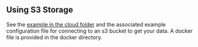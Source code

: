 ## Using S3 Storage
See the [example in the cloud folder](https://github.com/rajivsam/KMDS/blob/main/examples_of_use/cloud/minio_example.ipynb) and the associated example configuration file for connecting to an s3 bucket to get your data. A docker file is provided in the docker directory. 
